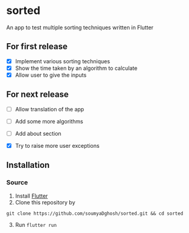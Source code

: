 # sorted

An app to test multiple sorting techniques written in Flutter

## For first release

- [x] Implement various sorting techniques
- [x] Show the time taken by an algorithm to calculate
- [x] Allow user to give the inputs

## For next release

- [ ] Allow translation of the app
- [ ] Add some more algorithms
- [ ] Add about section
- [x] Try to raise more user exceptions


## Installation

### Source

1. Install [Flutter](https://docs.flutter.dev/get-started/install/linux)
2. Clone this repository by

`git clone https://github.com/soumyaDghosh/sorted.git && cd sorted`

3. Run `flutter run`